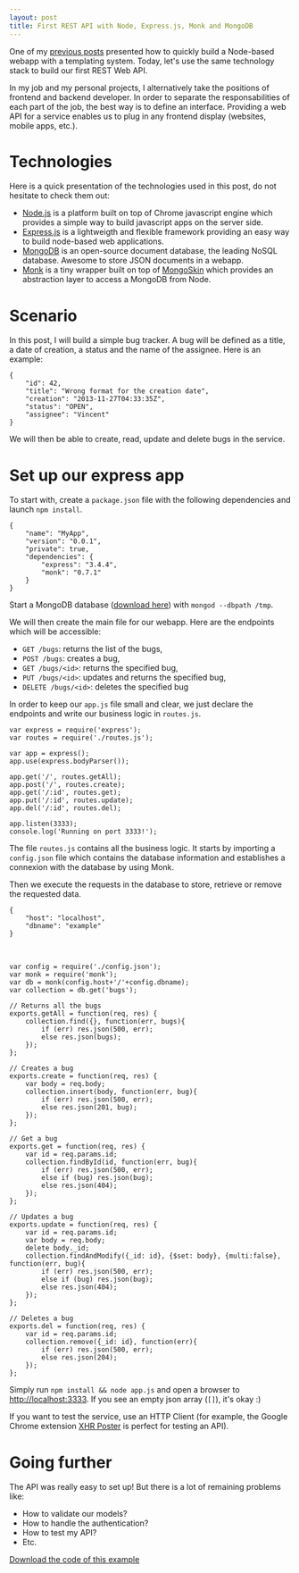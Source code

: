 ```yaml
---
layout: post
title: First REST API with Node, Express.js, Monk and MongoDB
---
```


One of my <a href="/2013/11/18/first-app-using-express-and-jade.html">previous posts</a> presented how to quickly build a Node-based webapp with a templating system. Today, let's use the same technology stack to build our first REST Web API.

In my job and my personal projects, I alternatively take the positions of frontend and backend developer. In order to separate the responsabilities of each part of the job, the best way is to define an interface. Providing a web API for a service enables us to plug in any frontend display (websites, mobile apps, etc.).

<!--more-->

# Technologies

Here is a quick presentation of the technologies used in this post, do not hesitate to check them out:

* [Node.js](http://nodejs.org) is a platform built on top of Chrome javascript engine which provides a simple way to build javascript apps on the server side.
* [Express.js](http://expressjs.com) is a lightweigth and flexible framework providing an easy way to build node-based web applications.
* [MongoDB](http://www.mongodb.org/) is an open-source document database, the leading NoSQL database. Awesome to store JSON documents in a webapp.
* [Monk](https://github.com/LearnBoost/monk) is a tiny wrapper built on top of [MongoSkin]() which provides an abstraction layer to access a MongoDB from Node.

# Scenario

In this post, I will build a simple bug tracker. A bug will be defined as a title, a date of creation, a status and the name of the assignee. Here is an example:

	{
		"id": 42,
		"title": "Wrong format for the creation date",
		"creation": "2013-11-27T04:33:35Z",
		"status": "OPEN",
		"assignee": "Vincent"
	}

We will then be able to create, read, update and delete bugs in the service.

# Set up our express app

To start with, create a `package.json` file with the following dependencies and launch `npm install`.

	{
		"name": "MyApp",
		"version": "0.0.1",
		"private": true,
		"dependencies": {
			"express": "3.4.4",
			"monk": "0.7.1"
		}
	}

Start a MongoDB database ([download here](http://www.mongodb.org/)) with `mongod --dbpath /tmp`.

We will then create the main file for our webapp. Here are the endpoints which will be accessible:

* `GET /bugs`: returns the list of the bugs,
* `POST /bugs`: creates a bug,
* `GET /bugs/<id>`: returns the specified bug,
* `PUT /bugs/<id>`: updates and returns the specified bug,
* `DELETE /bugs/<id>`: deletes the specified bug

In order to keep our `app.js` file small and clear, we just declare the endpoints and write our business logic in `routes.js`.

	var express = require('express');
	var routes = require('./routes.js');
	 
	var app = express();
	app.use(express.bodyParser());
	 
	app.get('/', routes.getAll);
	app.post('/', routes.create);
	app.get('/:id', routes.get);
	app.put('/:id', routes.update);
	app.del('/:id', routes.del);
	 
	app.listen(3333);
	console.log('Running on port 3333!');

The file `routes.js` contains all the business logic. It starts by importing a `config.json` file which contains the database information and establishes a connexion with the database by using Monk.

Then we execute the requests in the database to store, retrieve or remove the requested data.

	{
		"host": "localhost",
		"dbname": "example"
	}

&nbsp;

	var config = require('./config.json');
	var monk = require('monk');
	var db = monk(config.host+'/'+config.dbname);
	var collection = db.get('bugs');
	 
	// Returns all the bugs
	exports.getAll = function(req, res) {
		collection.find({}, function(err, bugs){
			if (err) res.json(500, err);
			else res.json(bugs);
		});
	};
	 
	// Creates a bug
	exports.create = function(req, res) {
		var body = req.body;
		collection.insert(body, function(err, bug){
			if (err) res.json(500, err);
			else res.json(201, bug);
		});
	};
	 
	// Get a bug
	exports.get = function(req, res) {
		var id = req.params.id;
		collection.findById(id, function(err, bug){
			if (err) res.json(500, err);
			else if (bug) res.json(bug);
			else res.json(404);
		});
	};
	 
	// Updates a bug
	exports.update = function(req, res) {
		var id = req.params.id;
		var body = req.body;
		delete body._id;
		collection.findAndModify({_id: id}, {$set: body}, {multi:false}, function(err, bug){
			if (err) res.json(500, err);
			else if (bug) res.json(bug);
			else res.json(404);
		});
	};
	 
	// Deletes a bug
	exports.del = function(req, res) {
		var id = req.params.id;
		collection.remove({_id: id}, function(err){
			if (err) res.json(500, err);
			else res.json(204);
		});
	};

Simply run `npm install && node app.js` and open a browser to [http://localhost:3333](http://localhost:3333). If you see an empty json array (`[]`), it's okay :)

If you want to test the service, use an HTTP Client (for example, the Google Chrome extension [XHR Poster](https://chrome.google.com/webstore/detail/xhr-poster/akdbimilobjkfhgamdhneckaifceicen) is perfect for testing an API).

# Going further

The API was really easy to set up! But there is a lot of remaining problems like:

* How to validate our models?
* How to handle the authentication?
* How to test my API?
* Etc.

<a href="http://github.com/vdurmont/express-monk-mongodb-example" class="btn btn-primary">Download the code of this example</a>